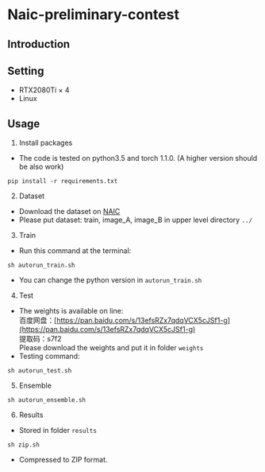 # Naic-preliminary-contest
## Introduction

## Setting
* RTX2080Ti × 4
* Linux
## Usage
1. Install packages  
  * The code is tested on python3.5 and torch 1.1.0. (A higher version should be also work)  
  ```
  pip install -r requirements.txt  
  ```
2. Dataset  
  * Download the dataset on [NAIC](https://naic.pcl.ac.cn/frame/2)  
  * Please put dataset: train, image_A, image_B in upper level directory `../`  
3. Train  
  * Run this command at the terminal:
  ```
  sh autorun_train.sh
  ```
  * You can change the python version in `autorun_train.sh`  
4. Test
  * The weights is available on line:  
  百度网盘：[https://pan.baidu.com/s/13efsRZx7qdqVCX5cJSf1-g](https://pan.baidu.com/s/13efsRZx7qdqVCX5cJSf1-g)  
  提取码：s7f2  
  Please download the weights and put it in folder `weights`
  * Testing command:  
  ```
  sh autorun_test.sh
  ``` 
5. Ensemble  
  ```
  sh autorun_ensemble.sh
  ```
6. Results  
  * Stored in folder `results`
  ```
  sh zip.sh
  ```
  * Compressed to ZIP format.

